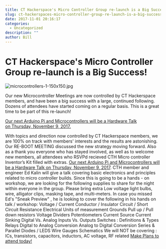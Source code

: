 ```yaml
---
title: CT Hackerspace's Micro Controller Group re-launch is a Big Success!
slug: ct-hackerspaces-micro-controller-group-re-launch-is-a-big-success
date: 2017-11-01 20:16:17
categories:
  - Uncategorized
description: ""
author: Bill
---
```


# CT Hackerspace's Micro Controller Group re-launch is a Big Success!

![microcontrollers-1-150x150.jpg](/uploads/2017/10/microcontrollers-1-150x150.jpg)

Our new Microcontroller Meetings are now controlled by CT Hackerspace members, and have been a big success with a large, continued following. Dozens of attendees have started coming on a regular basis. This is a great time to be part of this re-launch!

[Our next Arduino Pi and Microcontrollers will be a Hardware Talk on Thursday, November 9, 2017.](https://www.meetup.com/CT-Hackerspace/events/244343952/)

With topics and direction now controlled by CT Hackerspace members, we are 100% on track with members' interests and the results are astonishing. Our RE-BOOT MEETING discussed the new strategy moving forward. Also as a thank you everyone who has stayed involved, as well as to welcome new members, all attendees who RSVPd recieved CTH Micro controller Inventor’s Kit filled with extras. [Our next Arduino Pi and Microcontrollers will be a Hardware Talk on Thursday, November 9, 2017](https://www.meetup.com/CT-Hackerspace/events/244343952/). CTH member and engineer Ed Kalin will give a talk covering basic electronics and principles related to micro controller builds. Since this is going to be a hands - on workshop, we are looking for the following supplies to share for the night within everyone in the group. Please bring extra Low voltage light bulbs, wire, alligator clips, masking tape, and multi-meters. In case you missed Ed's "Sneak Preview" , he is looking to cover the following in his hands on talk / workshop: Voltage / Current Conductor / Insulator Circuit / Short Circuit Resistance Electrical Units of measurement Grounds Pull up / Pull down resistors Voltage Dividers Potentiometers Current Source Current Sinking Digital Vs. Analog Inputs Vs. Outputs Switches : Definitions & Types Relays Digital to Analog Conversion Analog to Digital Conversion Series & Parallel Diodes / LEDS Wire Gauges Schematics We will NOT be covering : ICs, transistors, capacitors, inductors, AC voltage, RF related [Make Plans to attend today!](https://www.meetup.com/CT-Hackerspace/events/244343952/)
